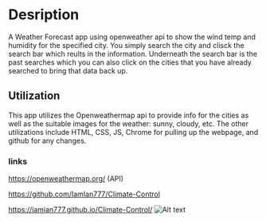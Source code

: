 # Desription 

A Weather Forecast app using openweather api to show the wind temp and humidity for the specified city. You simply search the city and clisck the search bar which reults in the information. Underneath the search bar is the past searches which you can also click on the cities that you have already searched to bring that data back up.

## Utilization

This app utilizes the Openweathermap api to provide info for the cities as well as the suitable images for the weather: sunny, cloudy, etc. The other utilizations include HTML, CSS, JS, Chrome for pulling up the webpage, and github for any changes.

### links

https://openweathermap.org/  (API)

https://github.com/IamIan777/Climate-Control

https://iamian777.github.io/Climate-Control/
![Alt text](assets/Weather%20Dashboard.gif)

